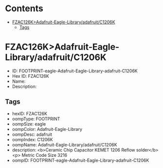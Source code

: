 



Contents
========

* [FZAC126K>Adafruit-Eagle-Library/adafruit/C1206K](#fzac126kadafruit-eagle-libraryadafruitc1206k)
	* [Tags](#tags)

# FZAC126K>Adafruit-Eagle-Library/adafruit/C1206K

- ID: FOOTPRINT-eagle-Adafruit-Eagle-Library-adafruit-C1206K
- Hex ID: FZAC126K
- Name: 
- Description: 

## Tags

- hexID: FZAC126K
- oompType: FOOTPRINT
- oompSize: eagle
- oompColor: Adafruit-Eagle-Library
- oompDesc: adafruit
- oompIndex: C1206K
- oompName: Adafruit-Eagle-Library/adafruit/C1206K
- description: &lt;b&gt;Ceramic Chip Capacitor KEMET 1206 Reflow solder&lt;/b&gt;&lt;p&gt;
Metric Code Size 3216
- oompID: FOOTPRINT-eagle-Adafruit-Eagle-Library-adafruit-C1206K
